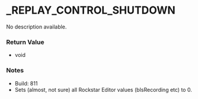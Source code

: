 # _REPLAY_CONTROL_SHUTDOWN

No description available.

### Return Value
* void

### Notes
* Build: 811
* Sets (almost, not sure) all Rockstar Editor values (bIsRecording etc) to 0.

